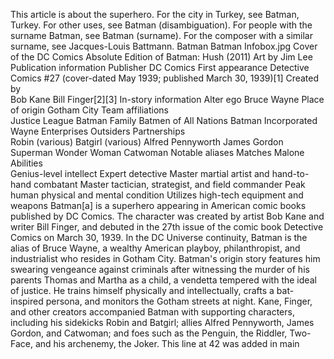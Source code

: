 This article is about the superhero. For the city in Turkey, see Batman, Turkey. For other uses, see Batman (disambiguation).
For people with the surname Batman, see Batman (surname). For the composer with a similar surname, see Jacques-Louis Battmann.
Batman
Batman Infobox.jpg
Cover of the DC Comics Absolute Edition of Batman: Hush (2011)
Art by Jim Lee
Publication information
Publisher	DC Comics
First appearance	Detective Comics #27
(cover-dated May 1939; published March 30, 1939)[1]
Created by	
Bob Kane
Bill Finger[2][3]
In-story information
Alter ego	Bruce Wayne
Place of origin	Gotham City
Team affiliations	
Justice League
Batman Family
Batmen of All Nations
Batman Incorporated
Wayne Enterprises
Outsiders
Partnerships	
Robin (various)
Batgirl (various)
Alfred Pennyworth
James Gordon
Superman
Wonder Woman
Catwoman
Notable aliases	
Matches Malone
Abilities	
Genius-level intellect
Expert detective
Master martial artist and hand-to-hand combatant
Master tactician, strategist, and field commander
Peak human physical and mental condition
Utilizes high-tech equipment and weapons
Batman[a] is a superhero appearing in American comic books published by DC Comics. The character was created by artist Bob Kane and writer Bill Finger, and debuted in the 27th issue of the comic book Detective Comics on March 30, 1939. In the DC Universe continuity, Batman is the alias of Bruce Wayne, a wealthy American playboy, philanthropist, and industrialist who resides in Gotham City. Batman's origin story features him swearing vengeance against criminals after witnessing the murder of his parents Thomas and Martha as a child, a vendetta tempered with the ideal of justice. He trains himself physically and intellectually, crafts a bat-inspired persona, and monitors the Gotham streets at night. Kane, Finger, and other creators accompanied Batman with supporting characters, including his sidekicks Robin and Batgirl; allies Alfred Pennyworth, James Gordon, and Catwoman; and foes such as the Penguin, the Riddler, Two-Face, and his archenemy, the Joker.
This line at 42 was added in main